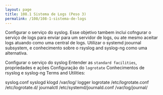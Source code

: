 ```yaml
---
layout: page
title: 108.1 Sistema de Logs (Peso 3)
permalink: /108/108-1-sistema-de-logs
---
```


Configurar o serviço do syslog. Esse objetivo tambem inclui cofngurar o serviço de logs para enviar para um servidor de logs, ou ate mesmo aceitar logs atuando como uma central de logs. Utilizar o systemd joournal subsystem, e conhecimento sobre o rsyslog and syslog-ng como uma alternativa. 

Configurar o serviço do syslog
Entender as `standard facilities`, propriedades e ações
Configuração do `logrotate`
Conhecimentos de rsyslog e syslog-ng
Terms and Utilities:

syslog.conf
syslogd
klogd
/var/log/
logger
logrotate
/etc/logrotate.conf
/etc/logrotate.d/
journalctl
/etc/systemd/journald.conf
/var/log/journal/